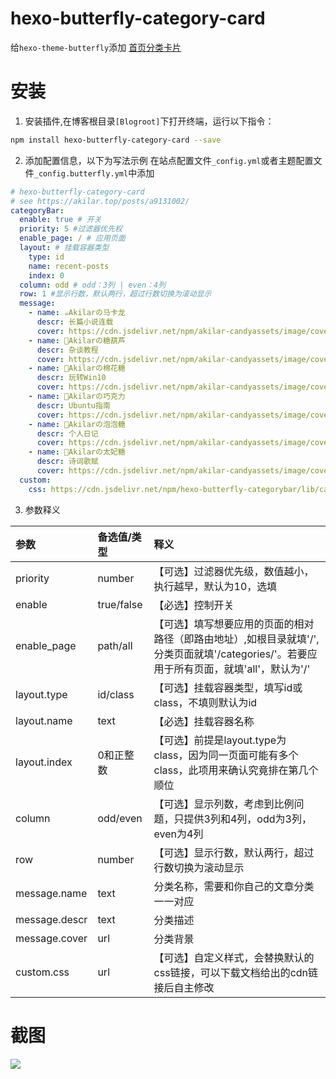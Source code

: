 # hexo-butterfly-category-card

给`hexo-theme-butterfly`添加 [首页分类卡片](https://akilar.top/posts/a9131002/)

# 安装

1. 安装插件,在博客根目录`[Blogroot]`下打开终端，运行以下指令：
  ```bash
  npm install hexo-butterfly-category-card --save
  ```

2. 添加配置信息，以下为写法示例
  在站点配置文件`_config.yml`或者主题配置文件`_config.butterfly.yml`中添加

  ```yaml
  # hexo-butterfly-category-card
  # see https://akilar.top/posts/a9131002/
  categoryBar:
    enable: true # 开关
    priority: 5 #过滤器优先权
    enable_page: / # 应用页面
    layout: # 挂载容器类型
      type: id
      name: recent-posts
      index: 0
    column: odd # odd：3列 | even：4列
    row: 1 #显示行数，默认两行，超过行数切换为滚动显示
    message:
      - name: ☕Akilarの马卡龙
        descr: 长篇小说连载
        cover: https://cdn.jsdelivr.net/npm/akilar-candyassets/image/cover1.webp
      - name: 🍡Akilarの糖葫芦
        descr: 杂谈教程
        cover: https://cdn.jsdelivr.net/npm/akilar-candyassets/image/cover2.webp
      - name: 🍨Akilarの棉花糖
        descr: 玩转Win10
        cover: https://cdn.jsdelivr.net/npm/akilar-candyassets/image/cover3.webp
      - name: 🍫Akilarの巧克力
        descr: Ubuntu指南
        cover: https://cdn.jsdelivr.net/npm/akilar-candyassets/image/cover4.webp
      - name: 🍬Akilarの泡泡糖
        descr: 个人日记
        cover: https://cdn.jsdelivr.net/npm/akilar-candyassets/image/cover5.webp
      - name: 🍰Akilarの太妃糖
        descr: 诗词歌赋
        cover: https://cdn.jsdelivr.net/npm/akilar-candyassets/image/cover6.webp
    custom:
      css: https://cdn.jsdelivr.net/npm/hexo-butterfly-categorybar/lib/categorybar.css
  ```
3. 参数释义

  |参数|备选值/类型|释义|
  |:--|:--|:--|
  |priority|number|【可选】过滤器优先级，数值越小，执行越早，默认为10，选填|
  |enable|true/false|【必选】控制开关|
  |enable_page|path/all|【可选】填写想要应用的页面的相对路径（即路由地址）,如根目录就填'/',分类页面就填'/categories/'。若要应用于所有页面，就填'all'，默认为'/'|
  |layout.type|id/class|【可选】挂载容器类型，填写id或class，不填则默认为id|
  |layout.name|text|【必选】挂载容器名称|
  |layout.index|0和正整数|【可选】前提是layout.type为class，因为同一页面可能有多个class，此项用来确认究竟排在第几个顺位|
  |column|odd/even|【可选】显示列数，考虑到比例问题，只提供3列和4列，odd为3列， even为4列|
  |row|number|【可选】显示行数，默认两行，超过行数切换为滚动显示|
  |message.name|text|分类名称，需要和你自己的文章分类一一对应|
  |message.descr|text|分类描述|
  |message.cover|url|分类背景|
  |custom.css|url|【可选】自定义样式，会替换默认的css链接，可以下载文档给出的cdn链接后自主修改|

# 截图
![](https://cdn.jsdelivr.net/npm/akilar-candyassets/image/af2f14fe.png)
